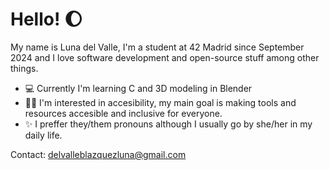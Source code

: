 # Hello! 🌔

My name is Luna del Valle, I'm a student at 42 Madrid since September 2024 and I love software development and open-source stuff among other things.

- 💻 Currently I'm learning C and 3D modeling in Blender
- 🫶🏻 I'm interested in accesibility, my main goal is making tools and resources accesible and inclusive for everyone.
- ✨ I preffer they/them pronouns although I usually go by she/her in my daily life.

Contact: delvalleblazquezluna@gmail.com
